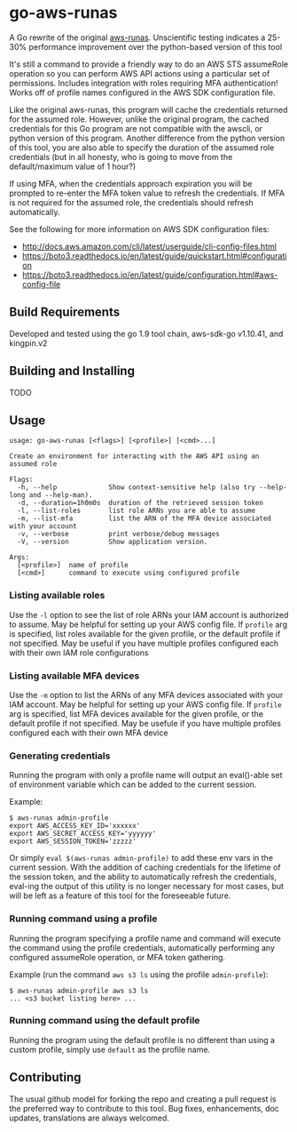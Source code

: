 # go-aws-runas

A Go rewrite of the original [aws-runas](https://github.com/mmmorris1975/aws-runas "aws-runas").  Unscientific testing
indicates a 25-30% performance improvement over the python-based version of this tool

It's still a command to provide a friendly way to do an AWS STS assumeRole operation so you can perform AWS API actions
using a particular set of permissions.  Includes integration with roles requiring MFA authentication!  Works
off of profile names configured in the AWS SDK configuration file.

Like the original aws-runas, this program will cache the credentials returned for the assumed role.  However, unlike
the original program, the cached credentials for this Go program are not compatible with the awscli, or python version
of this program.  Another difference from the python version of this tool, you are also able to specify the duration
of the assumed role credentials (but in all honesty, who is going to move from the default/maximum value of 1 hour?)

If using MFA, when the credentials approach expiration you will be prompted to re-enter
the MFA token value to refresh the credentials.  If MFA is not required for the assumed role, the credentials
should refresh automatically.

See the following for more information on AWS SDK configuration files:

- http://docs.aws.amazon.com/cli/latest/userguide/cli-config-files.html
- https://boto3.readthedocs.io/en/latest/guide/quickstart.html#configuration
- https://boto3.readthedocs.io/en/latest/guide/configuration.html#aws-config-file

## Build Requirements

Developed and tested using the go 1.9 tool chain, aws-sdk-go v1.10.41, and kingpin.v2

## Building and Installing

TODO

## Usage
    usage: go-aws-runas [<flags>] [<profile>] [<cmd>...]

    Create an environment for interacting with the AWS API using an assumed role

    Flags:
      -h, --help             Show context-sensitive help (also try --help-long and --help-man).
      -d, --duration=1h0m0s  duration of the retrieved session token
      -l, --list-roles       list role ARNs you are able to assume
      -m, --list-mfa         list the ARN of the MFA device associated with your account
      -v, --verbose          print verbose/debug messages
      -V, --version          Show application version.

    Args:
      [<profile>]  name of profile
      [<cmd>]      command to execute using configured profile

### Listing available roles

Use the `-l` option to see the list of role ARNs your IAM account is authorized to assume.
May be helpful for setting up your AWS config file.  If `profile` arg is specified, list
roles available for the given profile, or the default profile if not specified.  May be
useful if you have multiple profiles configured each with their own IAM role configurations

### Listing available MFA devices

Use the `-m` option to list the ARNs of any MFA devices associated with your IAM account.
May be helpful for setting up your AWS config file.  If `profile` arg is specified, list
MFA devices available for the given profile, or the default profile if not specified. May
be usefule if you have multiple profiles configured each with their own MFA device

### Generating credentials

Running the program with only a profile name will output an eval()-able set of
environment variable which can be added to the current session.

Example:

    $ aws-runas admin-profile
    export AWS_ACCESS_KEY_ID='xxxxxx'
    export AWS_SECRET_ACCESS_KEY='yyyyyy'
    export AWS_SESSION_TOKEN='zzzzz'

Or simply `eval $(aws-runas admin-profile)` to add these env vars in the current session.
With the addition of caching credentials for the lifetime of the session token, and the
ability to automatically refresh the credentials, eval-ing the output of this utility is
no longer necessary for most cases, but will be left as a feature of this tool for the
foreseeable future.

### Running command using a profile

Running the program specifying a profile name and command will execute the command using the
profile credentials, automatically performing any configured assumeRole operation, or MFA token
gathering.

Example (run the command `aws s3 ls` using the profile `admin-profile`):

    $ aws-runas admin-profile aws s3 ls
    ... <s3 bucket listing here> ...

### Running command using the default profile

Running the program using the default profile is no different than using a custom profile,
simply use `default` as the profile name.

## Contributing

The usual github model for forking the repo and creating a pull request is the preferred way to
contribute to this tool.  Bug fixes, enhancements, doc updates, translations are always welcomed.
